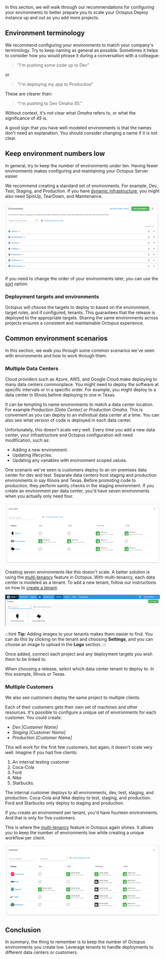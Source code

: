 In this section, we will walk through our recommendations for configuring your environments to better prepare you to scale your Octopus Deploy instance up and out as you add more projects.

## Environment terminology

We recommend configuring your environments to match your company's terminology. Try to keep naming as general as possible. Sometimes it helps to consider how you would phrase it during a conversation with a colleague:

> "I'm pushing some code up to Dev"

or

> "I'm deploying my app to Production"

These are clearer than:

> "I'm pushing to Dev Omaha 45." 

Without context, it's not clear what _Omaha_ refers to, or what the significance of _45_ is.

A good sign that you have well-modeled environments is that the names don't need an explanation. You should consider changing a name if it is not clear.

## Keep environment numbers low

In general, try to keep the number of environments under ten. Having fewer environments makes configuring and maintaining your Octopus Server easier. 

We recommend creating a standard set of environments. For example, Dev, Test, Staging, and Production. If you have [dynamic infrastructure](/docs/infrastructure/deployment-targets/dynamic-infrastructure/), you might also need SpinUp, TearDown, and Maintenance.

![The Environment overview](docs/shared-content/octopus-recommendations/images/environment-list.png "width=500")

If you need to change the order of your environments later, you can use the [sort](/docs/infrastructure/environments/index.md#sort-your-environments) option.

### Deployment targets and environments

Octopus will choose the targets to deploy to based on the environment, target roles, and if configured, tenants. This guarantees that the release is deployed to the appropriate targets. Sharing the same environments across projects ensures a consistent and maintainable Octopus experience.

## Common environment scenarios

In this section, we walk you through some common scenarios we've seen with environments and how to work through them.

### Multiple Data Centers

Cloud providers such as Azure, AWS, and Google Cloud make deploying to many data centers commonplace. You might need to deploy the software at specific intervals or in a specific order. For example, you might deploy to a data center in Illinois before deploying to one in Texas.

It can be tempting to name environments to match a data center location. For example _Production [Data Center]_ or _Production Omaha_. This is convenient as you can deploy to an individual data center at a time. You can also see what version of code is deployed in each data center.

Unfortunately, this doesn't scale very well. Every time you add a new data center, your infrastructure and Octopus configuration will need modification, such as:

- Adding a new environment.
- Updating lifecycles.
- Updating any variables with environment scoped values.

One scenario we've seen is customers deploy to an on-premises data center for dev and test. Separate data centers host staging and production environments in say Illinois and Texas. Before promoting code to production, they perform sanity checks in the staging environment. If you create an environment per data center, you'd have seven environments when you actually only need four.

![Multi-tenancy Environments](docs/shared-content/octopus-recommendations/images/multi-tenancy-environments.png "width=500")

Creating seven environments like this doesn't scale. A better solution is using the [multi-tenancy](/docs/tenants/index.md) feature in Octopus. With multi-tenancy, each data center is modeled as a tenant. To add a new tenant, follow our instructions on how to [create a tenant](docs/tenants/tenant-creation/).

![Data Center tenants](docs/shared-content/octopus-recommendations/images/data-center-tenants.png "width=500")

:::hint
**Tip:** Adding images to your tenants makes them easier to find. You can do this by clicking on the tenant and choosing **Settings**, and you can choose an image to upload in the **Logo** section.
:::

Once added, connect each project and any deployment targets you wish them to be linked to.

When choosing a release, select which data center tenant to deploy to. In this example, Illinois or Texas.

### Multiple Customers

We also see customers deploy the same project to multiple clients.

Each of their customers gets their own set of machines and other resources. It's possible to configure a unique set of environments for each customer. You could create:

- _Dev [Customer Name]_
- _Staging [Customer Name]_
- _Production [Customer Name]_

This will work for the first few customers, but again, it doesn't scale very well. Imagine if you had five clients:

1. An internal testing customer
1. Coca-Cola
1. Ford
1. Nike
1. Starbucks.  

The internal customer deploys to all environments, dev, test, staging, and production. Coca-Cola and Nike deploy to test, staging, and production. Ford and Starbucks only deploy to staging and production.

If you create an environment per tenant, you'd have fourteen environments. And that is only for five customers.

This is where the [multi-tenancy](/docs/tenants/) feature in Octopus again shines. It allows you to keep the number of environments low while creating a unique workflow per client.

![Tenants as Customers](docs/shared-content/octopus-recommendations/images/multi-tenancy-customers.png "width=500")

## Conclusion

In summary, the thing to remember is to keep the number of Octopus environments you create low. Leverage tenants to handle deployments to different data centers or customers.